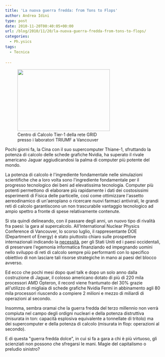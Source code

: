 ```yaml
---
title: 'La nuova guerra fredda: from Tons to Flops'
author: Andrea Idini
type: post
date: 2010-11-20T00:40:05+00:00
url: /blog/2010/11/20/la-nuova-guerra-fredda-from-tons-to-flops/
categories:
  - Ph.ysics
tags:
  - Tecnica

---
```

<figure id="attachment_993" aria-describedby="caption-attachment-993" style="width: 300px" class="wp-caption alignleft"><a href="/wp-content/uploads/2010/11/IMG_0776-web.jpg" rel="lightbox[990]"><img class="size-medium wp-image-993" title="Tier1" src="/wp-content/uploads/2010/11/IMG_0776-web-300x200.jpg" alt="" width="300" height="200" srcset="http://www.phme.it/wp-content/uploads/2010/11/IMG_0776-web-300x200.jpg 300w, http://www.phme.it/wp-content/uploads/2010/11/IMG_0776-web.jpg 1024w" sizes="(max-width: 300px) 100vw, 300px" /></a><figcaption id="caption-attachment-993" class="wp-caption-text">Centro di Calcolo Tier-1 della rete GRID presso i laboratori TRIUMF a Vancouver</figcaption></figure> 

Pochi giorni fa, la Cina con il suo supercomputer Thiane-1, sfruttando la potenza di calcolo delle schede grafiche Nvidia, ha superato il rivale americano Jaguar aggiudicandosi la palma di computer più potente del mondo.

La potenza di calcolo è l'ingrediente fondamentale nelle simulazioni scientifiche che a loro volta sono l'ingrediente fondamentale per il progresso tecnologico dei beni ad elevatissima tecnologia. Computer più potenti permettono di elaborare più rapidamente i dati dei costosissimi esperimenti di Fisica delle particelle, così come ottimizzare l'assetto aereodinamico di un'aeroplano o ricercare nuovi farmaci antivirali, le grandi reti di calcolo garantiscono un non trascurabile vantaggio tecnologico ad ampio spettro a fronte di spese relativamente contenute.<!--more-->

Si sta quindi delineando, con il passare degli anni, un nuovo tipo di rivalità fra paesi: la gara al supercalcolo. All'International Nuclear Physics Conference di Vancouver, lo scorso luglio, il rappresentante DOE (Department of Energy) è stato piuttosto chiaro sulle prospettive internazionali indicando la <span style="text-decoration: underline;">necessità</span>, per gli Stati Uniti ed i paesi occidentali, di preservare l'egemonia informatica finanziando ed impegnando uomini nello sviluppo di reti di calcolo sempre più performanti con lo specifico obiettivo di non lasciare tali risorse strategiche in mano ai paesi del blocco avverso.

Ed ecco che pochi mesi dopo quel talk e dopo un solo anno dalla costruzione di Jaguar, il colosso americano dotato di più di 220 mila processori AMD Opteron, il record viene frantumato del 30% grazie all'utilizzo di migliaia di schede grafiche Nvidia Fermi in abbinamento agli 80 mila processori riuscendo a compiere 2 milioni e mezzo di miliardi di operazioni al secondo.

Insomma, sembra oramai che la guerra fredda del terzo millennio non verrà compiuta nel campo degli ordigni nucleari e della potenza distruttiva (misurata in ton: capacità esplosiva equivalente a tonnellate di tritolo) ma dei supercomputer e della potenza di calcolo (misurata in flop: operazioni al secondo).

E di questa "guerra fredda dolce", in cui si fa a gara a chi è più virtuoso, gli scienziati non possono che sfregarsi le mani. Magie del capitalismo o preludio sinistro?